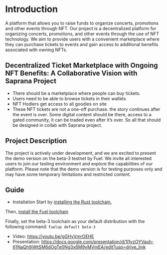 # Introduction

A platform that allows you to raise funds to organize concerts, promotions and other events through NFT. Our project is a decentralized platform for organizing concerts, promotions, and other events through the use of NFT technology. We aim to provide users with a convenient marketplace where they can purchase tickets to events and gain access to additional benefits associated with owning NFTs.

## Decentralized Ticket Marketplace with Ongoing NFT Benefits: A Collaborative Vision with Saprana Project

* There should be a marketplace where people can buy tickets. 
* Users need to be able to browse tickets in their wallets
* NFT Hodlers get access to all goodies on site
* These NFT tickets are not a one-off purchase. the story continues after the event is over. Some digital content should be there, access to a gated community, it can be traded even after it’s over. So all that should be designed in collab with Saprana project.

## Project Description

The project is actively under development, and we are excited to present the demo version on the beta-3 testnet by Fuel. We invite all interested users to join our testing environment and explore the capabilities of our platform. Please note that the demo version is for testing purposes only and may have some temporary limitations and restricted content.

## Guide
* Installation 
Start by [installing the Rust toolchain.](https://www.rust-lang.org/tools/install)

Then, [install the Fuel toolchain](https://github.com/FuelLabs/fuelup)

Finally, set the beta-3 toolchain as your default distribution with the following command:
```fuelup default beta-3```




* Video: https://youtu.be/gGHyVmrOEHE
* Presentation: https://docs.google.com/presentation/d/1l1yzOYVauh-61NaQh9iWtSM6dOgTe0Ng3x6M9vMVmEA/edit?usp=drive_link
